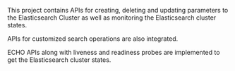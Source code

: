 This project contains APIs for creating, deleting and updating parameters to the Elasticsearch Cluster as well as monitoring the Elasticsearch cluster states.

APIs for customized search operations are also integrated.

ECHO APIs along with liveness and readiness probes are implemented to get the Elasticsearch cluster states.


